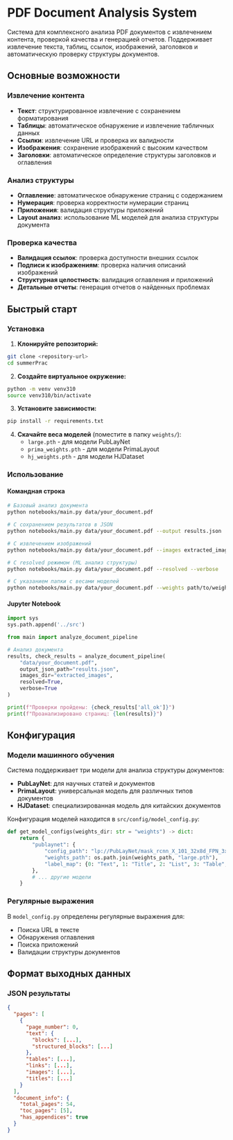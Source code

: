 # PDF Document Analysis System

Система для комплексного анализа PDF документов с извлечением контента, проверкой качества и генерацией отчетов. Поддерживает извлечение текста, таблиц, ссылок, изображений, заголовков и автоматическую проверку структуры документов.

## Основные возможности

### Извлечение контента
- **Текст**: структурированное извлечение с сохранением форматирования
- **Таблицы**: автоматическое обнаружение и извлечение табличных данных
- **Ссылки**: извлечение URL и проверка их валидности
- **Изображения**: сохранение изображений с высоким качеством
- **Заголовки**: автоматическое определение структуры заголовков и оглавления

### Анализ структуры
- **Оглавление**: автоматическое обнаружение страниц с содержанием
- **Нумерация**: проверка корректности нумерации страниц
- **Приложения**: валидация структуры приложений
- **Layout анализ**: использование ML моделей для анализа структуры документа

### Проверка качества
- **Валидация ссылок**: проверка доступности внешних ссылок
- **Подписи к изображениям**: проверка наличия описаний изображений
- **Структурная целостность**: валидация оглавления и приложений
- **Детальные отчеты**: генерация отчетов о найденных проблемах

## Быстрый старт

### Установка

1. **Клонируйте репозиторий:**
```bash
git clone <repository-url>
cd summerPrac
```

2. **Создайте виртуальное окружение:**
```bash
python -m venv venv310
source venv310/bin/activate 
```

3. **Установите зависимости:**
```bash
pip install -r requirements.txt
```

4. **Скачайте веса моделей** (поместите в папку `weights/`):
   - `large.pth` - для модели PubLayNet
   - `prima_weights.pth` - для модели PrimaLayout
   - `hj_weights.pth` - для модели HJDataset

### Использование

#### Командная строка

```bash
# Базовый анализ документа
python notebooks/main.py data/your_document.pdf

# С сохранением результатов в JSON
python notebooks/main.py data/your_document.pdf --output results.json

# С извлечением изображений
python notebooks/main.py data/your_document.pdf --images extracted_images

# С resolved режимом (ML анализ структуры)
python notebooks/main.py data/your_document.pdf --resolved --verbose

# С указанием папки с весами моделей
python notebooks/main.py data/your_document.pdf --weights path/to/weights
```

#### Jupyter Notebook

```python
import sys
sys.path.append('../src')

from main import analyze_document_pipeline

# Анализ документа
results, check_results = analyze_document_pipeline(
    "data/your_document.pdf",
    output_json_path="results.json",
    images_dir="extracted_images",
    resolved=True,
    verbose=True
)

print(f"Проверки пройдены: {check_results['all_ok']}")
print(f"Проанализировано страниц: {len(results)}")
```


## Конфигурация

### Модели машинного обучения

Система поддерживает три модели для анализа структуры документов:

- **PubLayNet**: для научных статей и документов
- **PrimaLayout**: универсальная модель для различных типов документов  
- **HJDataset**: специализированная модель для китайских документов

Конфигурация моделей находится в `src/config/model_config.py`:

```python
def get_model_configs(weights_dir: str = "weights") -> dict:
    return {
        "publaynet": {
            "config_path": "lp://PubLayNet/mask_rcnn_X_101_32x8d_FPN_3x/config",
            "weights_path": os.path.join(weights_path, "large.pth"),
            "label_map": {0: "Text", 1: "Title", 2: "List", 3: "Table", 4: "Figure"},
        },
        # ... другие модели
    }
```

### Регулярные выражения

В `model_config.py` определены регулярные выражения для:
- Поиска URL в тексте
- Обнаружения оглавления
- Поиска приложений
- Валидации структуры документов

## Формат выходных данных

### JSON результаты

```json
{
  "pages": [
    {
      "page_number": 0,
      "text": {
        "blocks": [...],
        "structured_blocks": [...]
      },
      "tables": [...],
      "links": [...],
      "images": [...],
      "titles": [...]
    }
  ],
  "document_info": {
    "total_pages": 54,
    "toc_pages": [5],
    "has_appendices": true
  }
}
```
